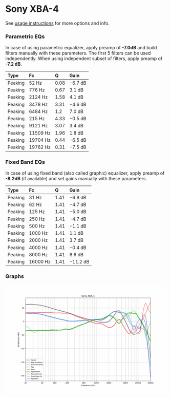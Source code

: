 # Sony XBA-4
See [usage instructions](https://github.com/jaakkopasanen/AutoEq#usage) for more options and info.

### Parametric EQs
In case of using parametric equalizer, apply preamp of **-7.0dB** and build filters manually
with these parameters. The first 5 filters can be used independently.
When using independent subset of filters, apply preamp of **-7.2 dB**.

| Type    | Fc       |    Q | Gain    |
|:--------|:---------|:-----|:--------|
| Peaking | 52 Hz    | 0.08 | -6.7 dB |
| Peaking | 776 Hz   | 0.67 | 3.1 dB  |
| Peaking | 2124 Hz  | 1.58 | 4.1 dB  |
| Peaking | 3478 Hz  | 3.31 | -4.6 dB |
| Peaking | 6484 Hz  | 1.2  | 7.0 dB  |
| Peaking | 215 Hz   | 4.33 | -0.5 dB |
| Peaking | 9121 Hz  | 3.07 | 3.4 dB  |
| Peaking | 11509 Hz | 1.96 | 1.8 dB  |
| Peaking | 19704 Hz | 0.44 | -6.5 dB |
| Peaking | 19762 Hz | 0.31 | -7.5 dB |

### Fixed Band EQs
In case of using fixed band (also called graphic) equalizer, apply preamp of **-8.2dB**
(if available) and set gains manually with these parameters.

| Type    | Fc       |    Q | Gain     |
|:--------|:---------|:-----|:---------|
| Peaking | 31 Hz    | 1.41 | -6.9 dB  |
| Peaking | 62 Hz    | 1.41 | -4.7 dB  |
| Peaking | 125 Hz   | 1.41 | -5.0 dB  |
| Peaking | 250 Hz   | 1.41 | -4.7 dB  |
| Peaking | 500 Hz   | 1.41 | -1.1 dB  |
| Peaking | 1000 Hz  | 1.41 | 1.1 dB   |
| Peaking | 2000 Hz  | 1.41 | 3.7 dB   |
| Peaking | 4000 Hz  | 1.41 | -0.4 dB  |
| Peaking | 8000 Hz  | 1.41 | 8.6 dB   |
| Peaking | 16000 Hz | 1.41 | -11.2 dB |

### Graphs
![](./Sony%20XBA-4.png)